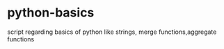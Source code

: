 # python-basics
script regarding basics of python like strings, merge functions,aggregate functions
